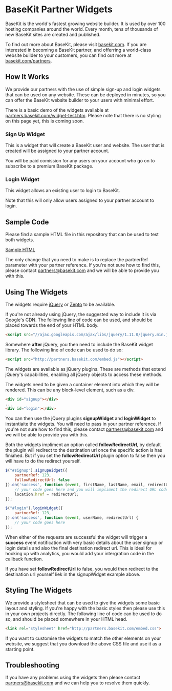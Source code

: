 # BaseKit Partner Widgets

BaseKit is the world's fastest growing website builder. It is used by over 100 hosting companies around the world. Every month, tens of thousands of new BaseKit sites are created and published.

To find out more about BaseKit, please visit [basekit.com](http://basekit.com). If you are interested in becoming a BaseKit partner, and offerring a world-class website builder to your customers, you can find out more at [basekit.com/partners](http://basekit.com/partners).

## How It Works

We provide our partners with the use of simple sign-up and login widgets that can be used on any website. These can be deployed in minutes, so you can offer the BaseKit website builder to your users with minimal effort.

There is a basic demo of the widgets available at [partners.basekit.com/widget-test.htm](http://partners.basekit.com/widget-test.htm). Please note that there is no styling on this page yet, this is coming soon.

### Sign Up Widget

This is a widget that will create a BaseKit user and website. The user that is created will be assigned to your partner account.

You will be paid comission for any users on your account who go on to subscribe to a premium BaseKit package.

### Login Widget

This widget allows an existing user to login to BaseKit.

Note that this will only allow users assigned to your partner account to login.

## Sample Code

Please find a sample HTML file in this repository that can be used to test both widgets.

[Sample HTML](sample.htm)

The only change that you need to make is to replace the partnerRef parameter with your partner reference. If you're not sure how to find this, please contact [partners@basekit.com](mailto:partners@basekit.com) and we will be able to provide you with this.

## Using The Widgets

The widgets require [jQuery](http://jquery.com/) or [Zepto](http://zeptojs.com/) to be available.

If you're not already using jQuery, the suggested way to include it is via Google's CDN. The following line of code can be used, and should be placed towards the end of your HTML body.

```html
<script src="//ajax.googleapis.com/ajax/libs/jquery/1.11.0/jquery.min.js"></script>
```

Somewhere **after** jQuery, you then need to include the BaseKit widget library. The following line of code can be used to do so:

```html
<script src="http://partners.basekit.com/embed.js"></script>
```

The widgets are available as jQuery plugins. These are methods that extend jQuery's capabilities, enabling all jQuery objects to access these methods.

The widgets need to be given a container element into which they will be rendered. This can be any block-level element, such as a div.

```html
<div id="signup"></div>
...
<div id="login"></div>
```

You can then use the jQuery plugins **signupWidget** and **loginWidget** to instantiaite the widgets. You will need to pass in your partner reference. If you're not sure how to find this, please contact [partners@basekit.com](mailto:partners@basekit.com) and we will be able to provide you with this.

Both the widgets impliment an option called **followRedirectUrl**, by default the plugin will redirect to the destination url once the specific action is has finiahed. But if you set the **followRedirectUrl** plugin option to false then you will have to do the redirect yourself.

```javascript
$("#signup").signupWidget({
    partnerRef: 123,
    followRedirectUrl: false
}).on('success', function (event, firstName, lastName, email, redirectUrl) {
    // your code goes here and you will impliment the redirect URL code as below
    location.href = redirectUrl;
});

$("#login").loginWidget({
    partnerRef: 123,
}).on('success', function (event, userName, redirectUrl) {
    // your code goes here
});
```

When either of the requests are successful the widget will trigger a **success** event notification with very basic details about the user signup or login details and also the final destination redirect url. This is ideal for hooking up with analytics, you would add your intergration code in the callback function. 

If you have set **followRedirectUrl** to false, you would then redirect to the destination url yourself liek in the signupWidget example above.

## Styling The Widgets

We provide a stylesheet that can be used to give the widgets some basic layout and styling. If you're happy with the basic styles then please use this in your own projects directly. The following line of code can be used to do so, and should be placed somewhere in your HTML head.

```html
<link rel="stylesheet" href="http://partners.basekit.com/embed.css">
```

If you want to customise the widgets to match the other elements on your website, we suggest that you download the above CSS file and use it as a starting point.

## Troubleshooting

If you have any problems using the widgets then please contact [partners@basekit.com](mailto:partners@basekit.com) and we can help you to resolve them quickly.
